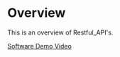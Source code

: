 # Overview
This is an overview of Restful_API's.

[Software Demo Video](https://www.youtube.com/watch?v=8FpWx6qWISk)


